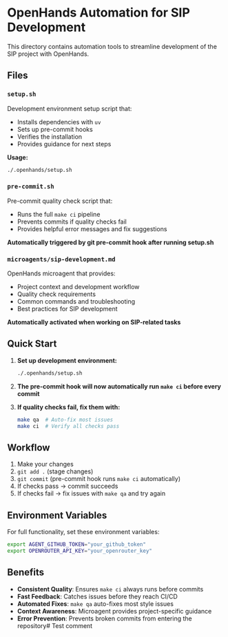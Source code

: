 # OpenHands Automation for SIP Development

This directory contains automation tools to streamline development of the SIP project with OpenHands.

## Files

### `setup.sh`
Development environment setup script that:
- Installs dependencies with `uv`
- Sets up pre-commit hooks
- Verifies the installation
- Provides guidance for next steps

**Usage:**
```bash
./.openhands/setup.sh
```

### `pre-commit.sh`
Pre-commit quality check script that:
- Runs the full `make ci` pipeline
- Prevents commits if quality checks fail
- Provides helpful error messages and fix suggestions

**Automatically triggered by git pre-commit hook after running setup.sh**

### `microagents/sip-development.md`
OpenHands microagent that provides:
- Project context and development workflow
- Quality check requirements
- Common commands and troubleshooting
- Best practices for SIP development

**Automatically activated when working on SIP-related tasks**

## Quick Start

1. **Set up development environment:**
   ```bash
   ./.openhands/setup.sh
   ```

2. **The pre-commit hook will now automatically run `make ci` before every commit**

3. **If quality checks fail, fix them with:**
   ```bash
   make qa  # Auto-fix most issues
   make ci  # Verify all checks pass
   ```

## Workflow

1. Make your changes
2. `git add .` (stage changes)
3. `git commit` (pre-commit hook runs `make ci` automatically)
4. If checks pass → commit succeeds
5. If checks fail → fix issues with `make qa` and try again

## Environment Variables

For full functionality, set these environment variables:
```bash
export AGENT_GITHUB_TOKEN="your_github_token"
export OPENROUTER_API_KEY="your_openrouter_key"
```

## Benefits

- **Consistent Quality**: Ensures `make ci` always runs before commits
- **Fast Feedback**: Catches issues before they reach CI/CD
- **Automated Fixes**: `make qa` auto-fixes most style issues
- **Context Awareness**: Microagent provides project-specific guidance
- **Error Prevention**: Prevents broken commits from entering the repository# Test comment
